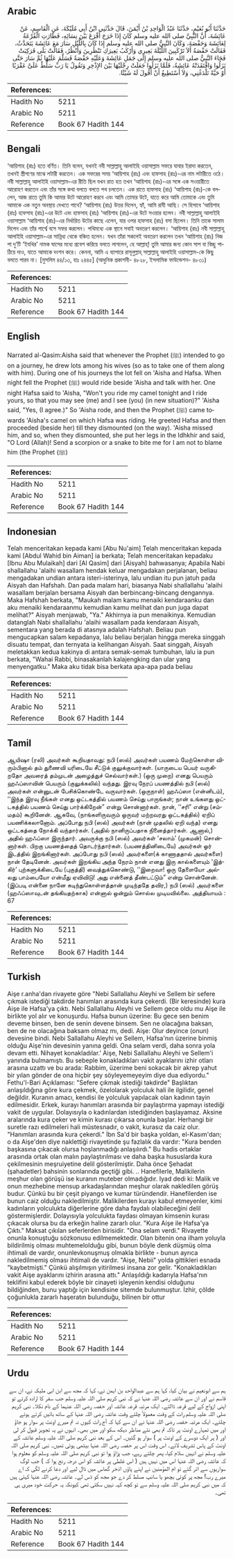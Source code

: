 ## Arabic


<div dir="rtl" lang="ar" style={{fontSize:'larger',backgroundColor:'#f8f9fa',padding:20}}>
حَدَّثَنَا أَبُو نُعَيْمٍ، حَدَّثَنَا عَبْدُ الْوَاحِدِ بْنُ أَيْمَنَ، قَالَ حَدَّثَنِي ابْنُ أَبِي مُلَيْكَةَ، عَنِ الْقَاسِمِ، عَنْ عَائِشَةَ، أَنَّ النَّبِيَّ صلى الله عليه وسلم كَانَ إِذَا خَرَجَ أَقْرَعَ بَيْنَ نِسَائِهِ، فَطَارَتِ الْقُرْعَةُ لِعَائِشَةَ وَحَفْصَةَ، وَكَانَ النَّبِيُّ صلى الله عليه وسلم إِذَا كَانَ بِاللَّيْلِ سَارَ مَعَ عَائِشَةَ يَتَحَدَّثُ، فَقَالَتْ حَفْصَةُ أَلاَ تَرْكَبِينَ اللَّيْلَةَ بَعِيرِي وَأَرْكَبُ بَعِيرَكِ تَنْظُرِينَ وَأَنْظُرُ، فَقَالَتْ بَلَى فَرَكِبَتْ فَجَاءَ النَّبِيُّ صلى الله عليه وسلم إِلَى جَمَلِ عَائِشَةَ وَعَلَيْهِ حَفْصَةُ فَسَلَّمَ عَلَيْهَا ثُمَّ سَارَ حَتَّى نَزَلُوا وَافْتَقَدَتْهُ عَائِشَةُ، فَلَمَّا نَزَلُوا جَعَلَتْ رِجْلَيْهَا بَيْنَ الإِذْخِرِ وَتَقُولُ يَا رَبِّ سَلِّطْ عَلَىَّ عَقْرَبًا أَوْ حَيَّةً تَلْدَغُنِي، وَلاَ أَسْتَطِيعُ أَنْ أَقُولَ لَهُ شَيْئًا‏.‏
</div>
<div style={{backgroundColor:'#f8f9fa',padding:20, marginBottom: 10}}><table> <thead> <tr> <th>References:</th> <th></th> </tr> </thead> <tbody><tr><td>Hadith No</td><td>5211</td></tr><tr><td>Arabic No</td><td>5211</td></tr><tr><td>Reference</td><td>Book 67 Hadith 144</td></tr></tbody></table></div>

## Bengali


<div dir="ltr" lang="bn" style={{fontSize:'larger',backgroundColor:'#f8f9fa',padding:20}}>
‘আয়িশাহ (রাঃ) হতে বর্ণিত। তিনি বলেন, যখনই নবী সাল্লাল্লাহু আলাইহি ওয়াসাল্লাম সফরে যাবার ইরাদা করতেন, তখনই স্ত্রীগণের মাঝে লটারী করতেন। এক সফরের সময় ‘আয়িশাহ (রাঃ) এবং হাফসাহ (রাঃ)-এর নাম লটারীতে ওঠে। নবী সাল্লাল্লাহু আলাইহি ওয়াসাল্লাম-এর রীতি ছিল যখন রাত হত তখন ‘আয়িশাহ (রাঃ)-এর সঙ্গে এক সওয়ারীতে আরোহণ করতেন এবং তাঁর সঙ্গে কথা বলতে বলতে পথ চলতেন। এক রাতে হাফসাহ (রাঃ) ‘আয়িশাহ (রাঃ)-কে বললেন, আজ রাতে তুমি কি আমার উটে আরোহণ করবে এবং আমি তোমার উটে, যাতে করে আমি তোমাকে এবং তুমি আমাকে এক নতুন অবস্থায় দেখতে পাবে? ‘আয়িশাহ (রাঃ) উত্তর দিলেন, হ্যাঁ, আমি রাযী আছি। সে হিসাবে ‘আয়িশাহ (রাঃ) হাফসাহ (রাঃ)-এর উটে এবং হাফসাহ (রাঃ) ‘আয়িশাহ (রাঃ)-এর উটে সওয়ার হলেন। নবী সাল্লাল্লাহু আলাইহি ওয়াসাল্লাম ‘আয়িশাহ (রাঃ)-এর নির্ধারিত উটের কাছে এলেন, যার ওপর হাফসাহ (রাঃ) বসা ছিলেন। তিনি তাকে সালাম দিলেন এবং তাঁর পার্শ্বে বসে সফর করলেন। পথিমধ্যে এক স্থানে সবাই অবতরণ করলেন। ‘আয়িশাহ (রাঃ) নবী সাল্লাল্লাহু আলাইহি ওয়াসাল্লাম-এর সান্নিধ্য থেকে বঞ্চিত হলেন। যখন তাঁরা সকলেই অবতরণ করলেন তখন ‘আয়িশাহ (রাঃ) নিজ পা দু’টি ‘ইযখির’ নামক ঘাসের মধ্যে প্রবেশ করিয়ে বলতে লাগলেন, হে আল্লাহ্! তুমি আমার জন্য কোন সাপ বা বিচ্ছু পাঠিয়ে দাও, যাতে আমাকে দংশন করে। কেননা, আমি এ ব্যাপারে রাসূলুল্লাহ্ সাল্লাল্লাহু আলাইহি ওয়াসাল্লাম-কে কিছু বলতে পারব না। [মুসলিম ৪৪/১৩, হাঃ ২৪৪৫] (আধুনিক প্রকাশনী- ৪৮২৮, ইসলামিক ফাউন্ডেশন- ৪৮৩১)
</div>
<div style={{backgroundColor:'#f8f9fa',padding:20, marginBottom: 10}}><table> <thead> <tr> <th>References:</th> <th></th> </tr> </thead> <tbody><tr><td>Hadith No</td><td>5211</td></tr><tr><td>Arabic No</td><td>5211</td></tr><tr><td>Reference</td><td>Book 67 Hadith 144</td></tr></tbody></table></div>

## English


<div dir="ltr" lang="en" style={{fontSize:'larger',backgroundColor:'#f8f9fa',padding:20}}>
Narrated al-Qasim:Aisha said that whenever the Prophet (ﷺ) intended to go on a journey, he drew lots among his wives (so as to take one of them along with him). During one of his journeys the lot fell on 'Aisha and Hafsa. When night fell the Prophet (ﷺ) would ride beside 'Aisha and talk with her. One night Hafsa said to 'Aisha, "Won't you ride my camel tonight and I ride yours, so that you may see (me) and I see (you) (in new situation)?" 'Aisha said, "Yes, (I agree.)" So 'Aisha rode, and then the Prophet (ﷺ) came towards 'Aisha's camel on which Hafsa was riding. He greeted Hafsa and then proceeded (beside her) till they dismounted (on the way). 'Aisha missed him, and so, when they dismounted, she put her legs in the Idhkhir and said, "O Lord (Allah)! Send a scorpion or a snake to bite me for I am not to blame him (the Prophet (ﷺ)
</div>
<div style={{backgroundColor:'#f8f9fa',padding:20, marginBottom: 10}}><table> <thead> <tr> <th>References:</th> <th></th> </tr> </thead> <tbody><tr><td>Hadith No</td><td>5211</td></tr><tr><td>Arabic No</td><td>5211</td></tr><tr><td>Reference</td><td>Book 67 Hadith 144</td></tr></tbody></table></div>

## Indonesian


<div dir="ltr" lang="id" style={{fontSize:'larger',backgroundColor:'#f8f9fa',padding:20}}>
Telah menceritakan kepada kami [Abu Nu'aim] Telah menceritakan kepada kami [Abdul Wahid bin Aiman] ia berkata; Telah menceritakan kepadaku [Ibnu Abu Mulaikah] dari [Al Qasim] dari [Aisyah] bahwasanya; Apabila Nabi shallallahu 'alaihi wasallam hendak keluar mengadakan perjalanan, beliau mengadakan undian antara isteri-isterinya, lalu undian itu pun jatuh pada Aisyah dan Hafshah. Dan pada malam hari, biasanya Nabi shallallahu 'alaihi wasallam berjalan bersama Aisyah dan berbincang-bincang dengannya. Maka Hafshah berkata, "Maukah malam kamu menaiki kendaraanku dan aku menaiki kendaraanmu kemudian kamu melihat dan pun juga dapat melihat?" Aisyah menjawab, "Ya." Akhirnya ia pun menaikinya. Kemudian datanglah Nabi shallallahu 'alaihi wasallam pada kendaraan Aisyah, sementara yang berada di atasnya adalah Hafshah. Beliau pun mengucapkan salam kepadanya, lalu beliau berjalan hingga mereka singgah disuatu tempat, dan ternyata ia kelihangan Aisyah. Saat singgah, Aisyah meletakkan kedua kakinya di antara semak-semak tumbuhan, lalu ia pun berkata, "Wahai Rabbi, binasakanlah kalajengking dan ular yang menyengatku." Maka aku tidak bisa berkata apa-apa pada beliau
</div>
<div style={{backgroundColor:'#f8f9fa',padding:20, marginBottom: 10}}><table> <thead> <tr> <th>References:</th> <th></th> </tr> </thead> <tbody><tr><td>Hadith No</td><td>5211</td></tr><tr><td>Arabic No</td><td>5211</td></tr><tr><td>Reference</td><td>Book 67 Hadith 144</td></tr></tbody></table></div>

## Tamil


<div dir="ltr" lang="ta" style={{fontSize:'larger',backgroundColor:'#f8f9fa',padding:20}}>
ஆயிஷா (ரலி) அவர்கள் கூறியதாவது: நபி (ஸல்) அவர்கள் பயணம் மேற்கொள்ள விரும்பினால் தம் துணைவி யரிடையே சீட்டுக் குலுக்குவார்கள். (யாருடைய பெயர் வருகிறதோ அவரைத் தம்முடன் அழைத்துச் செல்வார்கள்.) (ஒரு முறை) எனது பெயரும் ஹஃப்ஸாவின் பெயரும் (குலுக்கலில்) வந்தது. இரவு நேரப் பயணத்தில் நபி (ஸல்) அவர்கள் என்னுடன் பேசிக்கொண்டே வருவார்கள். (ஒருநாள்) ஹஃப்ஸா (என்னிடம்), ‘‘இந்த இரவு நீங்கள் எனது ஒட்டகத்தில் பயணம் செய்து பாருங்கள்; நான் உங்களது ஒட்டகத்தில் பயணம் செய்து பார்க்கிறேன்” என்று சொன்னார்கள். நான், ‘‘சரி” என்று (சம்மதம்) கூறினேன். ஆகவே, (நாங்களிருவரும் ஒருவர் மற்றவரது ஒட்டகத்தில்) ஏறிப் பயணிக்கலானோம். அப்போது நபி (ஸல்) அவர்கள் (நான் முதலில் ஏறி வந்த) எனது ஒட்டகத்தை நோக்கி வந்தார்கள். (அதில் நானிருப்பதாக நினைத்தார்கள். ஆனால்,) அதில் ஹஃப்ஸா இருந்தார். அவருக்கு நபி (ஸல்) அவர்கள் ‘சலாம்’ (முகமன்) சொன்னார்கள். பிறகு பயணத்தைத் தொடர்ந்தார்கள். (பயணத்தினிடையே) அவர்கள் ஓர் இடத்தில் இறங்கினார்கள். அப்போது நபி (ஸல்) அவர்களை(க் காணாததால் அவர்களை) நான் தேடினேன். அவர்கள் இறங்கிய அந்த நேரம் நான் எனது இரு கால்களையும் ‘இத்கிர்’ புற்களுக்கிடையே (புகுத்தி) வைத்துக்கொண்டு, ‘‘இறைவா! ஒரு தேளையோ அல்லது பாம்பையோ என்மீது ஏவிவிடு! அது என்னைத் தீண்டட்டும்” என்று சொன்னேன். (இப்படி என்னை நானே கடிந்துகொள்ளத்தான் முடிந்ததே தவிர,) நபி (ஸல்) அவர்களை (ஹஃப்ஸாவுடன் தங்கியதற்காக) என்னால் ஒன்றும் சொல்ல முடியவில்லை. அத்தியாயம் : 67
</div>
<div style={{backgroundColor:'#f8f9fa',padding:20, marginBottom: 10}}><table> <thead> <tr> <th>References:</th> <th></th> </tr> </thead> <tbody><tr><td>Hadith No</td><td>5211</td></tr><tr><td>Arabic No</td><td>5211</td></tr><tr><td>Reference</td><td>Book 67 Hadith 144</td></tr></tbody></table></div>

## Turkish


<div dir="ltr" lang="tr" style={{fontSize:'larger',backgroundColor:'#f8f9fa',padding:20}}>
Aişe r.anha'dan rivayete göre "Nebi Sallallahu Aleyhi ve Sellem bir sefere çıkmak istediği takdirde hanımları arasında kura çekerdi. (Bir keresinde) kura Aişe ile Hafsa'ya çıktı. Nebi Sallallahu Aleyhi ve Sellem gece oldu mu Aişe ile birlikte yol alır ve konuşurdu. Hafsa bunun üzerine: Bu gece sen benim deveme binsen, ben de senin devene binsem. Sen ne olacağına baksan, ben de ne olacağına baksam olmaz mı, dedi. Aişe: Olur deyince (onun) devesine bindi. Nebi Sallallahu Aleyhi ve Sellem, Hafsa'nın üzerine binmiş olduğu Aişe'nin devesinin yanına geldi. Ona selam verdi, daha sonra yola devam etti. Nihayet konakladılar.' Aişe, Nebi Sallallahu Aleyhi ve Sellem'i yanında bulmamıştı. Bu sebeple konakladıkları vakit ayaklarını izhir otları arasına uzattı ve bu arada: Rabbim, üzerime beni sokacak bir akrep yahut bir yılan gönder de ona hiçbir şey söyleyemeyeyim diye dua ediyordu." Fethu'l-Bari Açıklaması: "Sefere çıkmak istediği takdirde" Başlıktan anlaşıldığına göre kura çekmek, özelolarak yolculuk hali ile ilgilidir, genel değildir. Kuranın amacı, kendisi ile yolculuk yapılacak olan kadının tayin edilmesidir. Erkek, kurayı hanımları arasında bir paylaştırma yapmayı istediği vakit de uygular. Dolayısıyla o kadınlardan istediğinden başlayamaz. Aksine aralarında kura çeker ve kimin kurası çıkarsa onunla başlar. Herhangi bir suretle razı edilmeleri hali müstesnadır, o vakit, kurasız da caiz olur. "Hanımları arasında kura çekerdi." İbn Sa'd bir başka yoldan, el-Kasım'dan; o da Aişe'den diye naklettiği rivayetinde şu fazlalık da vardır: "Kura benden başkasına çıkacak olursa hoşlanmadığı anlaşılırdı." Bu hadis ortaklar arasında ortak olan malın paylaştırılması ve daha başka hususlarda kura çekilmesinin meşruiyetine delil gösterilmiştir. Daha önce Şehadat (şahadetler) bahsinin sonlarında geçtiği gibi. .. Hanefilerle, Malikilerin meşhur olan görüşü ise kuranın muteber olmadığıdır. Iyad dedi ki: Malik ve onun mezhebine mensup arkadaşlarından meşhur olarak nakledilen görüş budur. Çünkü bu bir çeşit piyango ve kumar türündendir. Hanefilerden ise bunun caiz olduğu nakledilmiştir. Malikilerden kurayı kabul etmeyenler, kimi kadınların yolculukta diğerlerine göre daha faydalı olabileceğini delil göstermişlerdir. Dolayısıyla yolculukta faydası olmayan kimsenin kurası çıkacak olursa bu da erkeğin haline zararlı olur. "Kura Aişe ile Hafsa'ya Çıktı." Maksat çıkılan seferlerden birisidir. "Ona selam verdi." Rivayette onunla konuştuğu sözkonusu edilmemektedir. Olan bitenin ona ilham yoluyla bildirilmiş olması muhtemelolduğu gibi, bunun böyle denk düşmüş olma ihtimali de vardır, onunlevkonuşmuş olmakla birlikte - bunun ayrıca nakledilmemiş olması ihtimali de vardır. "Aişe, Nebii" yolda gittikleri esnada "kaybetmişti." Çünkü alışılmışın yitirilmesi insana zor gelir. "Konakladıkları vakit Aişe ayaklarını izhirin arasına attı." Anlaşıldığı kadarıyla Hafsa'nın teklifini kabul ederek böyle bir cinayeti işleyenin kendisi olduğunu bildiğinden, bunu yaptığı için kendisine sitemde bulunmuştur. İzhir, çölde çoğunlukla zararlı haşeratın bulunduğu, bilinen bir ottur
</div>
<div style={{backgroundColor:'#f8f9fa',padding:20, marginBottom: 10}}><table> <thead> <tr> <th>References:</th> <th></th> </tr> </thead> <tbody><tr><td>Hadith No</td><td>5211</td></tr><tr><td>Arabic No</td><td>5211</td></tr><tr><td>Reference</td><td>Book 67 Hadith 144</td></tr></tbody></table></div>

## Urdu


<div dir="rtl" lang="ur" style={{fontSize:'larger',backgroundColor:'#f8f9fa',padding:20}}>
ہم سے ابونعیم نے بیان کیا، کہا ہم سے عبدالواحد بن ایمن نے، کہا کہ مجھ سے ابن ابی ملیکہ نے، ان سے قاسم نے اور ان سے عائشہ رضی اللہ عنہا نے کہ نبی کریم صلی اللہ علیہ وسلم جب سفر کا ارادہ کرتے تو اپنی ازواج کے لیے قرعہ ڈالتے۔ ایک مرتبہ قرعہ عائشہ اور حفصہ رضی اللہ عنہما کے نام نکلا۔ نبی کریم صلی اللہ علیہ وسلم رات کے وقت معمولاً چلتے وقت عائشہ رضی اللہ عنہا کے ساتھ باتیں کرتے ہوئے چلتے۔ ایک مرتبہ حفصہ رضی اللہ عنہا نے ان سے کہا کہ آج رات کیوں نہ تم میرے اونٹ پر سوار ہو جاؤ اور میں تمہارے اونٹ پر تاکہ تم بھی نئے مناظر دیکھ سکو اور میں بھی۔ انہوں نے یہ تجویز قبول کر لی اور ( ہر ایک دوسرے کے اونٹ پر ) سوار ہو گئیں۔ اس کے بعد نبی کریم صلی اللہ علیہ وسلم عائشہ کے اونٹ کے پاس تشریف لائے۔ اس وقت اس پر حفصہ رضی اللہ عنہا بیٹھی ہوئی تھیں۔ نبی کریم صلی اللہ علیہ وسلم نے انہیں سلام کیا، پھر چلتے رہے، جب پڑاؤ ہوا تو نبی کریم صلی اللہ علیہ وسلم کو معلوم ہوا کہ عائشہ رضی اللہ عنہا اس میں نہیں ہیں ( اس غلطی پر عائشہ کو اس درجہ رنج ہوا کہ ) جب لوگ سواریوں سے اتر گئے تو ام المؤمنین نے اپنے پاؤں اذخر گھاس میں ڈال لیے اور دعا کرنے لگی کہ اے میرے رب! مجھ پر کوئی بچھو یا سانپ مسلط کر دے جو مجھ کو ڈس لے۔ عائشہ رضی اللہ عنہا کہتی ہیں کہ میں نبی کریم صلی اللہ علیہ وسلم سے تو کچھ کہہ نہیں سکتی تھی کیونکہ یہ حرکت خود میری ہی تھی۔
</div>
<div style={{backgroundColor:'#f8f9fa',padding:20, marginBottom: 10}}><table> <thead> <tr> <th>References:</th> <th></th> </tr> </thead> <tbody><tr><td>Hadith No</td><td>5211</td></tr><tr><td>Arabic No</td><td>5211</td></tr><tr><td>Reference</td><td>Book 67 Hadith 144</td></tr></tbody></table></div>